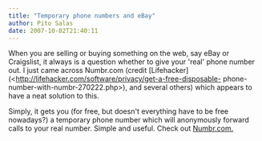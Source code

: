 ```yaml
---
title: "Temporary phone numbers and eBay"
author: Pito Salas
date: 2007-10-02T21:40:11
---
```




When you are selling or buying something on the web, say eBay or Craigslist,
it always is a question whether to give your 'real' phone number out. I just
came across Numbr.com (credit
[Lifehacker](<http://lifehacker.com/software/privacy/get-a-free-disposable-
phone-number-with-numbr-270222.php>), and several others) which appears to
have a neat solution to this.

Simply, it gets you (for free, but doesn't everything have to be free
nowadays?) a temporary phone number which will anonymously forward calls to
your real number. Simple and useful. Check out
[Numbr.com.](<http://numbr.com/>)


